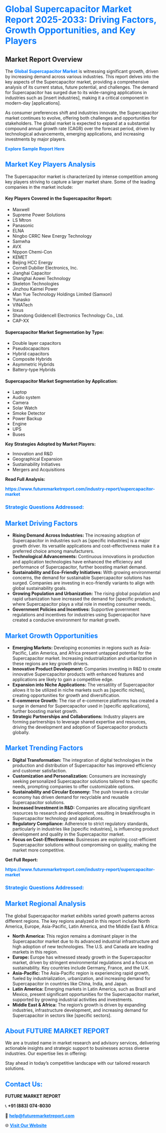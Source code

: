 <h1 style="color: #007BFF;">Global Supercapacitor Market Report 2025-2033: Driving Factors, Growth Opportunities, and Key Players</h1>

<section id="overview">
<h2>Market Report Overview</h2>
<p>The <a href="https://www.futuremarketreport.com/industry-report/supercapacitor-market" style="color: #007BFF; text-decoration: none;"><strong>Global Supercapacitor Market</strong></a> is witnessing significant growth, driven by increasing demand across various industries. This report delves into the key aspects of the Supercapacitor market, providing a comprehensive analysis of its current status, future potential, and challenges. The demand for Supercapacitor has surged due to its wide-ranging applications in industries such as [insert industries], making it a critical component in modern-day [applications].</p>
<p>As consumer preferences shift and industries innovate, the Supercapacitor market continues to evolve, offering both challenges and opportunities for stakeholders. The global market is expected to expand at a substantial compound annual growth rate (CAGR) over the forecast period, driven by technological advancements, emerging applications, and increasing investments by major players.</p>
</section>

<section id="overview">
<p><a href="https://www.futuremarketreport.com/request-sample/reportId=81298" style="color: #007BFF; text-decoration: none;"><strong>Explore Sample Report Here</strong></a></p>
</section>

<section id="key-players">
<h2 style="color: #007BFF;">Market Key Players Analysis</h2>
<p>The Supercapacitor market is characterized by intense competition among key players striving to capture a larger market share. Some of the leading companies in the market include:</p>
<h4>Key Players Covered in the Supercapacitor Report:</h4>
<ul><li>Maxwell</li><li>Supreme Power Solutions</li><li>LS Mtron</li><li>Panasonic</li><li>ELNA</li><li>Ningbo CRRC New Energy Technology</li><li>Samwha</li><li>AVX</li><li>Nippon Chemi-Con</li><li>KEMET</li><li>Beijing HCC Energy</li><li>Cornell Dubilier Electronics, Inc.</li><li>Jianghai Capacitor</li><li>Shanghai Aowei Technology</li><li>Skeleton Technologies</li><li>Jinzhou Kaimei Power</li><li>Man Yue Technology Holdings Limited (Samxon)</li><li>Yunasko</li><li>VINATech</li><li>Ioxus</li><li>Shandong Goldencell Electronics Technology Co., Ltd.</li><li>CAP-XX</li></ul>
<h4>Supercapacitor Market Segmentation by Type:</h4>
<ul><li>Double layer capacitors</li><li>Pseudocapacitors</li><li>Hybrid capacitors</li><li>Composite Hybrids</li><li>Asymmetric Hybrids</li><li>Battery-type Hybrids</li></ul>

<h4>Supercapacitor Market Segmentation by Application:</h4>
<ul><li>Laptop</li><li>Audio system</li><li>Camera</li><li>Solar Watch</li><li>Smoke Detector</li><li>Power Backup</li><li>Engine</li><li>UPS</li><li>Buses</li></ul>
<p><strong>Key Strategies Adopted by Market Players:</strong></p>
<ul>
<li>Innovation and R&D</li>
<li>Geographical Expansion</li>
<li>Sustainability Initiatives</li>
<li>Mergers and Acquisitions</li>
</ul>
</section>

<section>
<p><strong>Read Full Analysis: </strong></p><a href="https://www.futuremarketreport.com/industry-report/supercapacitor-market" style="color: #007BFF; text-decoration: none;"><strong>https://www.futuremarketreport.com/industry-report/supercapacitor-market</strong></a>
<h3 style="color: #007BFF;">Strategic Questions Addressed:</h3>
</section>

<section id="driving-factors">
<h2 style="color: #007BFF;">Market Driving Factors</h2>
<ul>
<li><strong>Rising Demand Across Industries:</strong> The increasing adoption of Supercapacitor in industries such as [specific industries] is a major growth driver. Its versatile applications and cost-effectiveness make it a preferred choice among manufacturers.</li>
<li><strong>Technological Advancements:</strong> Continuous innovations in production and application technologies have enhanced the efficiency and performance of Supercapacitor, further boosting market demand.</li>
<li><strong>Sustainability and Eco-Friendly Initiatives:</strong> With growing environmental concerns, the demand for sustainable Supercapacitor solutions has surged. Companies are investing in eco-friendly variants to align with global sustainability goals.</li>
<li><strong>Growing Population and Urbanization:</strong> The rising global population and rapid urbanization have increased the demand for [specific products], where Supercapacitor plays a vital role in meeting consumer needs.</li>
<li><strong>Government Policies and Incentives:</strong> Supportive government regulations and incentives for industries using Supercapacitor have created a conducive environment for market growth.</li>
</ul>
</section>

<section id="growth-opportunities">
<h2 style="color: #007BFF;">Market Growth Opportunities</h2>
<ul>
<li><strong>Emerging Markets:</strong> Developing economies in regions such as Asia-Pacific, Latin America, and Africa present untapped potential for the Supercapacitor market. Increasing industrialization and urbanization in these regions are key growth drivers.</li>
<li><strong>Innovative Product Development:</strong> Companies investing in R&D to create innovative Supercapacitor products with enhanced features and applications are likely to gain a competitive edge.</li>
<li><strong>Expansion into Niche Applications:</strong> The versatility of Supercapacitor allows it to be utilized in niche markets such as [specific niches], creating opportunities for growth and diversification.</li>
<li><strong>E-commerce Growth:</strong> The rise of e-commerce platforms has created a surge in demand for Supercapacitor used in [specific applications], further boosting market growth.</li>
<li><strong>Strategic Partnerships and Collaborations:</strong> Industry players are forming partnerships to leverage shared expertise and resources, driving the development and adoption of Supercapacitor products globally.</li>
</ul>
</section>

<section id="trending-factors">
<h2 style="color: #007BFF;">Market Trending Factors</h2>
<ul>
<li><strong>Digital Transformation:</strong> The integration of digital technologies in the production and distribution of Supercapacitor has improved efficiency and customer satisfaction.</li>
<li><strong>Customization and Personalization:</strong> Consumers are increasingly seeking personalized Supercapacitor solutions tailored to their specific needs, prompting companies to offer customizable options.</li>
<li><strong>Sustainability and Circular Economy:</strong> The push towards a circular economy has driven demand for recyclable and reusable Supercapacitor solutions.</li>
<li><strong>Increased Investment in R&D:</strong> Companies are allocating significant resources to research and development, resulting in breakthroughs in Supercapacitor technology and applications.</li>
<li><strong>Regulatory Compliance:</strong> Adherence to strict regulatory standards, particularly in industries like [specific industries], is influencing product development and quality in the Supercapacitor market.</li>
<li><strong>Focus on Cost-Effectiveness:</strong> Businesses are exploring cost-efficient Supercapacitor solutions without compromising on quality, making the market more competitive.</li>
</ul>
</section>

<section>
<p><strong>Get Full Report: </strong></p><a href="https://www.futuremarketreport.com/industry-report/supercapacitor-market" style="color: #007BFF; text-decoration: none;"><strong>https://www.futuremarketreport.com/industry-report/supercapacitor-market</strong></a>
<h3 style="color: #007BFF;">Strategic Questions Addressed:</h3>
</section>


<section id="regional-analysis">
<h2 style="color: #007BFF;">Market Regional Analysis</h2>
<p>The global Supercapacitor market exhibits varied growth patterns across different regions. The key regions analyzed in this report include North America, Europe, Asia-Pacific, Latin America, and the Middle East & Africa:</p>
<ul>
<li><strong>North America:</strong> This region remains a dominant player in the Supercapacitor market due to its advanced industrial infrastructure and high adoption of new technologies. The U.S. and Canada are leading markets in this region.</li>
<li><strong>Europe:</strong> Europe has witnessed steady growth in the Supercapacitor market, driven by stringent environmental regulations and a focus on sustainability. Key countries include Germany, France, and the U.K.</li>
<li><strong>Asia-Pacific:</strong> The Asia-Pacific region is experiencing rapid growth, fueled by industrialization, urbanization, and increasing demand for Supercapacitor in countries like China, India, and Japan.</li>
<li><strong>Latin America:</strong> Emerging markets in Latin America, such as Brazil and Mexico, present significant opportunities for the Supercapacitor market, supported by growing industrial activities and investments.</li>
<li><strong>Middle East & Africa:</strong> The region’s growth is driven by expanding industries, infrastructure development, and increasing demand for Supercapacitor in sectors like [specific sectors].</li>
</ul>
</section>

<footer>
<h2 style="color: #007BFF;">About FUTURE MARKET REPORT</h2>
<p>We are a trusted name in market research and advisory services, delivering actionable insights and strategic support to businesses across diverse industries. Our expertise lies in offering:</p>

<p>Stay ahead in today’s competitive landscape with our tailored research solutions.</p>

<h2 style="color: #007BFF;">Contact Us:</h2>
<p><strong>FUTURE MARKET REPORT</strong></p>
<p>📞 <strong>+91 (883) 074-8030</strong></p>
<p>📧 <strong><a href="mailto:help@futuremarketreport.com" style="color: #007BFF;">help@futuremarketreport.com</a></strong></p>
<p>🌐 <strong><a href="https://www.futuremarketreport.com/" style="color: #007BFF;">Visit Our Website</a></strong></p>
</footer>
